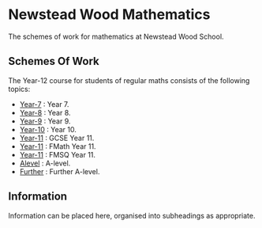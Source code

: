 # Newstead Wood Mathematics

The schemes of work for mathematics at Newstead Wood School.

## Schemes Of Work

The Year-12 course for students of regular maths consists of the following topics:

* [Year-7](https://github.com/DBE001/EULER/tree/main/1_KS_3/1_Year_7)  : Year 7.
* [Year-8](https://github.com/DBE001/EULER/tree/main/1_KS_3/1_Year_8)  : Year 8.
* [Year-9](https://github.com/DBE001/EULER/tree/main/1_KS_3/1_Year_9)  : Year 9.
* [Year-10](https://github.com/DBE001/EULER/tree/main/2_KS_4/1_Year_10)  : Year 10.
* [Year-11](https://github.com/DBE001/EULER/tree/main/2_KS_4/1_Year_11)  : GCSE  Year 11.
* [Year-11](https://github.com/DBE001/EULER/tree/main/2_KS_4/2_Year_FM)  : FMath Year 11.
* [Year-11](https://github.com/DBE001/EULER/tree/main/2_KS_4/3_Year_SQ)  : FMSQ  Year 11.
* [Alevel](https://github.com/DBE001/EULER/tree/main/3_KS_5/A-Level/) : A-level.
* [Further](https://github.com/DBE001/EULER/tree/main/3_KS_5/Further-AL) : Further A-level.

## Information

Information can be placed here, organised into subheadings as appropriate.

